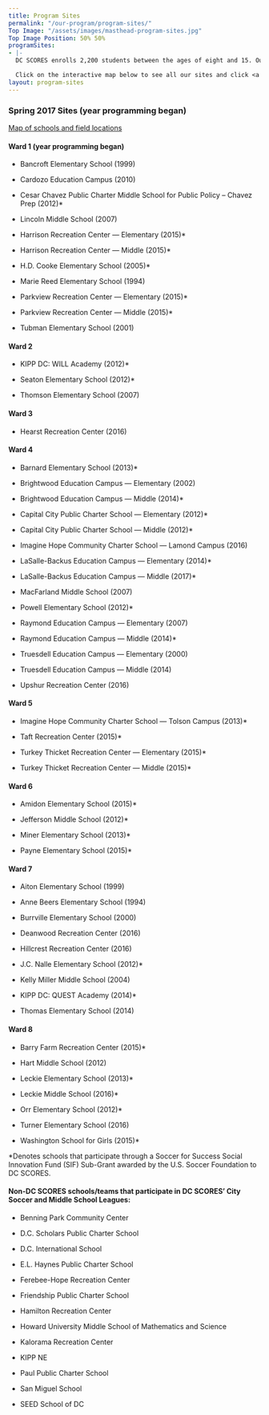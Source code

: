 ```yaml
---
title: Program Sites
permalink: "/our-program/program-sites/"
Top Image: "/assets/images/masthead-program-sites.jpg"
Top Image Position: 50% 50%
programSites:
- |-
  DC SCORES enrolls 2,200 students between the ages of eight and 15. Our program engages approximately 30 students each day at 55 schools and recreation center-based sites in all eight of the District of Columbia’s wards.

  Click on the interactive map below to see all our sites and click <a href="/uploads/spring-programs-list.pdf" target="_blank">here</a> to download our most recent sites list. Fall 2017 list coming soon!
layout: program-sites
---
```


### Spring 2017 Sites (year programming began)

[Map of schools and field locations](http://bit.ly/Fall2016SCORESmap)

#### Ward 1 (year programming began)

- Bancroft Elementary School (1999)

- Cardozo Education Campus (2010)

- Cesar Chavez Public Charter Middle School for Public Policy – Chavez Prep (2012)*

- Lincoln Middle School (2007)

- Harrison Recreation Center — Elementary (2015)*

- Harrison Recreation Center — Middle (2015)*

- H.D. Cooke Elementary School (2005)*

- Marie Reed Elementary School (1994)

- Parkview Recreation Center — Elementary (2015)*

- Parkview Recreation Center — Middle (2015)*

- Tubman Elementary School (2001)

#### Ward 2

- KIPP DC: WILL Academy (2012)*

- Seaton Elementary School (2012)*

- Thomson Elementary School (2007)

#### Ward 3

- Hearst Recreation Center (2016)

#### Ward 4

- Barnard Elementary School (2013)*

- Brightwood Education Campus — Elementary (2002)

- Brightwood Education Campus — Middle (2014)*

- Capital City Public Charter School — Elementary (2012)*

- Capital City Public Charter School — Middle (2012)*

- Imagine Hope Community Charter School — Lamond Campus (2016)

- LaSalle-Backus Education Campus — Elementary (2014)*

- LaSalle-Backus Education Campus — Middle (2017)*

- MacFarland Middle School (2007)

- Powell Elementary School (2012)*

- Raymond Education Campus — Elementary (2007)

- Raymond Education Campus — Middle (2014)*

- Truesdell Education Campus — Elementary (2000)

- Truesdell Education Campus — Middle (2014)

- Upshur Recreation Center (2016)

#### Ward 5

- Imagine Hope Community Charter School — Tolson Campus (2013)*

- Taft Recreation Center (2015)*

- Turkey Thicket Recreation Center — Elementary (2015)*

- Turkey Thicket Recreation Center — Middle (2015)*

#### Ward 6

- Amidon Elementary School (2015)*

- Jefferson Middle School (2012)*

- Miner Elementary School (2013)*

- Payne Elementary School (2015)*

#### Ward 7

- Aiton Elementary School (1999)

- Anne Beers Elementary School (1994)

- Burrville Elementary School (2000)

- Deanwood Recreation Center (2016)

- Hillcrest Recreation Center (2016)

- J.C. Nalle Elementary School (2012)*

- Kelly Miller Middle School (2004)

- KIPP DC: QUEST Academy (2014)*

- Thomas Elementary School (2014)

#### Ward 8

- Barry Farm Recreation Center (2015)*

- Hart Middle School (2012)

- Leckie Elementary School (2013)*

- Leckie Middle School (2016)*

- Orr Elementary School (2012)*

- Turner Elementary School (2016)

- Washington School for Girls (2015)*

*Denotes schools that participate through a Soccer for Success Social Innovation Fund (SIF) Sub-Grant awarded by the U.S. Soccer Foundation to DC SCORES.

#### Non-DC SCORES schools/teams that participate in DC SCORES’ City Soccer and Middle School Leagues:

- Benning Park Community Center

- D.C. Scholars Public Charter School

- D.C. International School

- E.L. Haynes Public Charter School

- Ferebee-Hope Recreation Center

- Friendship Public Charter School

- Hamilton Recreation Center

- Howard University Middle School of Mathematics and Science

- Kalorama Recreation Center

- KIPP NE

- Paul Public Charter School

- San Miguel School

- SEED School of DC






















